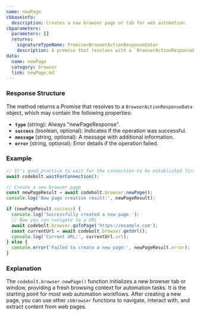 ```yaml
---
name: newPage
cbbaseinfo:
  description: Creates a new browser page or tab for web automation.
cbparameters:
  parameters: []
  returns:
    signatureTypeName: Promise<BrowserActionResponseData>
    description: A promise that resolves with a `BrowserActionResponseData` object when the new page is created.
data:
  name: newPage
  category: browser
  link: newPage.md
---
```

<CBBaseInfo/> 
<CBParameters/>

### Response Structure

The method returns a Promise that resolves to a `BrowserActionResponseData` object, which may contain the following properties:

- **`type`** (string): Always "newPageResponse".
- **`success`** (boolean, optional): Indicates if the operation was successful.
- **`message`** (string, optional): A message with additional information.
- **`error`** (string, optional): Error details if the operation failed.

### Example

```javascript
// It's good practice to wait for the connection to be established first.
await codebolt.waitForConnection();

// Create a new browser page
const newPageResult = await codebolt.browser.newPage();
console.log('New page creation result:', newPageResult);

if (newPageResult.success) {
  console.log('Successfully created a new page.');
  // Now you can navigate to a URL
  await codebolt.browser.goToPage('https://example.com');
  const currentUrl = await codebolt.browser.getUrl();
  console.log('Current URL:', currentUrl.url);
} else {
  console.error('Failed to create a new page:', newPageResult.error);
}
```

### Explanation

The `codebolt.browser.newPage()` function initializes a new browser tab or window, providing a fresh browsing context for automation tasks. It is the starting point for most web automation workflows. After creating a new page, you can use other `cbbrowser` functions to navigate, interact with, and extract content from web pages.
